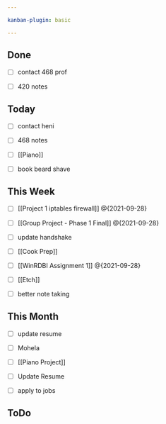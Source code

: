 ```yaml
---

kanban-plugin: basic

---
```


## Done

- [ ] contact 468 prof
- [ ] 420 notes


## Today

- [ ] contact heni
- [ ] 468 notes
- [ ] [[Piano]]
- [ ] book beard shave


## This Week

- [ ] [[Project 1 iptables firewall]] @{2021-09-28}
- [ ] [[Group Project - Phase 1 Final]] @{2021-09-28}
- [ ] update handshake
- [ ] [[Cook Prep]]
- [ ] [[WinRDBI Assignment 1]] @{2021-09-28}
- [ ] [[Etch]]
- [ ] better note taking


## This Month

- [ ] update resume
- [ ] Mohela
- [ ] [[Piano Project]]
- [ ] Update Resume
- [ ] apply to jobs


## ToDo




